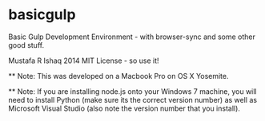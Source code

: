 basicgulp
=========

Basic Gulp Development Environment - with browser-sync and some other good stuff.

Mustafa R Ishaq 2014
MIT License - so use it!

** Note: This was developed on a Macbook Pro on OS X Yosemite.

** Note: If you are installing node.js onto your Windows 7 machine,
you will need to install Python (make sure its the correct version number)
as well as Microsoft Visual Studio (also note the version number that you install).
